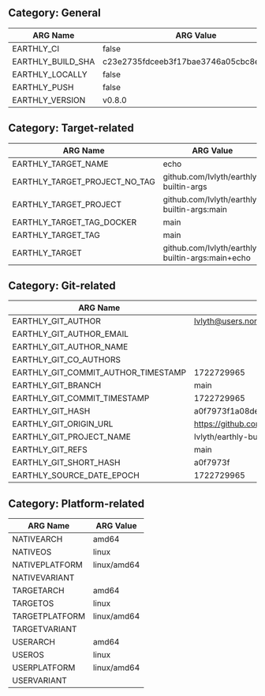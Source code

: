 ## Category: General
| ARG Name | ARG Value |
|----------|-----------|
| EARTHLY_CI | false |
| EARTHLY_BUILD_SHA | c23e2735fdceeb3f17bae3746a05cbc8e98fafe3 |
| EARTHLY_LOCALLY | false |
| EARTHLY_PUSH | false |
| EARTHLY_VERSION | v0.8.0 |
## Category: Target-related
| ARG Name | ARG Value |
|----------|-----------|
| EARTHLY_TARGET_NAME | echo |
| EARTHLY_TARGET_PROJECT_NO_TAG | github.com/Ivlyth/earthly-builtin-args |
| EARTHLY_TARGET_PROJECT | github.com/Ivlyth/earthly-builtin-args:main |
| EARTHLY_TARGET_TAG_DOCKER | main |
| EARTHLY_TARGET_TAG | main |
| EARTHLY_TARGET | github.com/Ivlyth/earthly-builtin-args:main+echo |
## Category: Git-related
| ARG Name | ARG Value |
|----------|-----------|
| EARTHLY_GIT_AUTHOR | Ivlyth@users.noreply.github.com |
| EARTHLY_GIT_AUTHOR_EMAIL |  |
| EARTHLY_GIT_AUTHOR_NAME |  |
| EARTHLY_GIT_CO_AUTHORS |  |
| EARTHLY_GIT_COMMIT_AUTHOR_TIMESTAMP | 1722729965 |
| EARTHLY_GIT_BRANCH | main |
| EARTHLY_GIT_COMMIT_TIMESTAMP | 1722729965 |
| EARTHLY_GIT_HASH | a0f7973f1a08de9bbf08d24e06d5efd5e9cb373b |
| EARTHLY_GIT_ORIGIN_URL | https://github.com/Ivlyth/earthly-builtin-args |
| EARTHLY_GIT_PROJECT_NAME | Ivlyth/earthly-builtin-args |
| EARTHLY_GIT_REFS | main |
| EARTHLY_GIT_SHORT_HASH | a0f7973f |
| EARTHLY_SOURCE_DATE_EPOCH | 1722729965 |
## Category: Platform-related
| ARG Name | ARG Value |
|----------|-----------|
| NATIVEARCH | amd64 |
| NATIVEOS | linux |
| NATIVEPLATFORM | linux/amd64 |
| NATIVEVARIANT |  |
| TARGETARCH | amd64 |
| TARGETOS | linux |
| TARGETPLATFORM | linux/amd64 |
| TARGETVARIANT |  |
| USERARCH | amd64 |
| USEROS | linux |
| USERPLATFORM | linux/amd64 |
| USERVARIANT |  |
